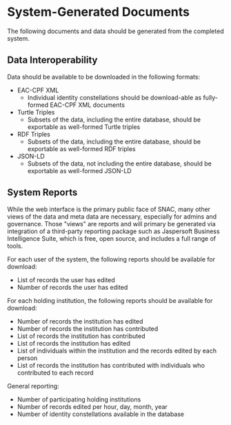 # System-Generated Documents

The following documents and data should be generated from the completed system.

## Data Interoperability

Data should be available to be downloaded in the following formats:

* EAC-CPF XML
    * Individual identity constellations should be download-able as fully-formed EAC-CPF XML documents
* Turtle Triples
    * Subsets of the data, including the entire database, should be exportable as well-formed Turtle triples
* RDF Triples
    * Subsets of the data, including the entire database, should be exportable as well-formed RDF triples
* JSON-LD
    * Subsets of the data, not including the entire database, should be exportable as well-formed JSON-LD


## System Reports

While the web interface is the primary public face of SNAC, many other views of the data and meta data are
necessary, especially for admins and governance. Those "views" are reports and will primary be generated via
integration of a third-party reporting package such as Jaspersoft Business Intelligence Suite, which is free,
open source, and includes a full range of tools.

For each user of the system, the following reports should be available for download:

* List of records the user has edited
* Number of records the user has edited

For each holding institution, the following reports should be available for download:

* Number of records the institution has edited
* Number of records the institution has contributed
* List of records the institution has contributed
* List of records the institution has edited
* List of individuals within the institution and the records edited by each person
* List of records the institution has contributed with individuals who contributed to each record

General reporting:

* Number of participating holding institutions
* Number of records edited per hour, day, month, year
* Number of identity constellations available in the database
